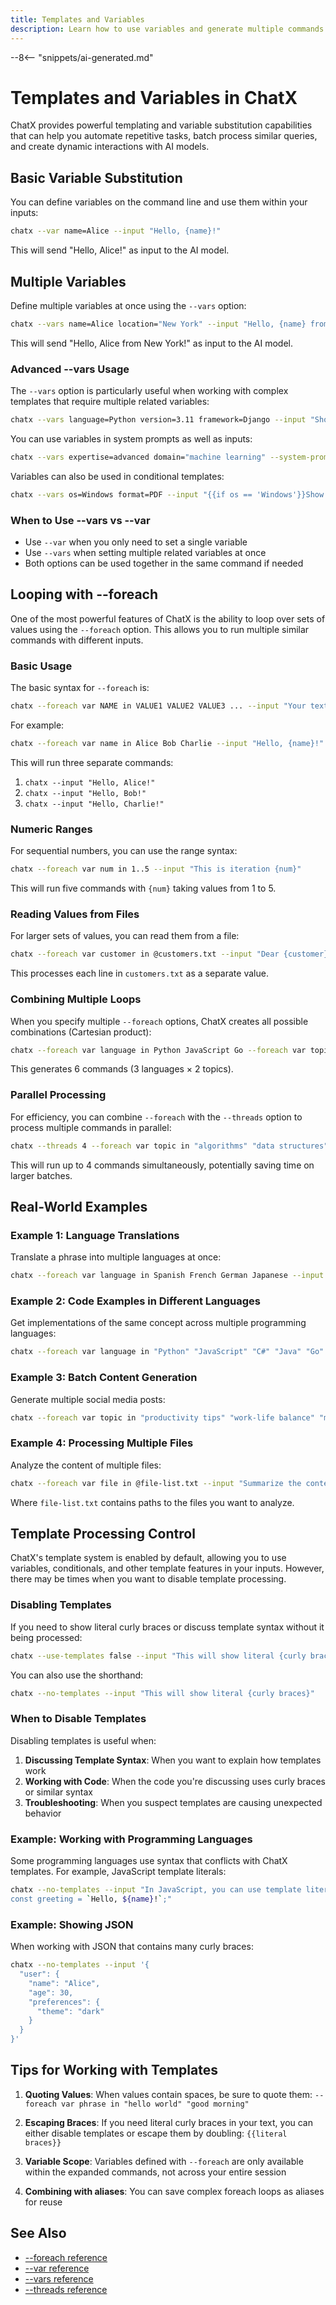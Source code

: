 ```yaml
---
title: Templates and Variables
description: Learn how to use variables and generate multiple commands with ChatX
---
```


--8<-- "snippets/ai-generated.md"

# Templates and Variables in ChatX

ChatX provides powerful templating and variable substitution capabilities that can help you automate repetitive tasks, batch process similar queries, and create dynamic interactions with AI models.

## Basic Variable Substitution

You can define variables on the command line and use them within your inputs:

```bash
chatx --var name=Alice --input "Hello, {name}!"
```

This will send "Hello, Alice!" as input to the AI model.

## Multiple Variables

Define multiple variables at once using the `--vars` option:

```bash
chatx --vars name=Alice location="New York" --input "Hello, {name} from {location}!"
```

This will send "Hello, Alice from New York!" as input to the AI model.

### Advanced --vars Usage

The `--vars` option is particularly useful when working with complex templates that require multiple related variables:

```bash
chatx --vars language=Python version=3.11 framework=Django --input "Show me how to create a basic {framework} project with {language} {version}"
```

You can use variables in system prompts as well as inputs:

```bash
chatx --vars expertise=advanced domain="machine learning" --system-prompt "You are an {expertise} {domain} expert." --input "Explain neural networks"
```

Variables can also be used in conditional templates:

```bash
chatx --vars os=Windows format=PDF --input "{{if os == 'Windows'}}Show me how to view {format} files on Windows.{{else}}Show me how to view {format} files on {os}.{{endif}}"
```

### When to Use --vars vs --var

- Use `--var` when you only need to set a single variable
- Use `--vars` when setting multiple related variables at once
- Both options can be used together in the same command if needed

## Looping with --foreach

One of the most powerful features of ChatX is the ability to loop over sets of values using the `--foreach` option. This allows you to run multiple similar commands with different inputs.

### Basic Usage

The basic syntax for `--foreach` is:

```bash
chatx --foreach var NAME in VALUE1 VALUE2 VALUE3 ... --input "Your text with {NAME}"
```

For example:

```bash
chatx --foreach var name in Alice Bob Charlie --input "Hello, {name}!"
```

This will run three separate commands:
1. `chatx --input "Hello, Alice!"`
2. `chatx --input "Hello, Bob!"`
3. `chatx --input "Hello, Charlie!"`

### Numeric Ranges

For sequential numbers, you can use the range syntax:

```bash
chatx --foreach var num in 1..5 --input "This is iteration {num}"
```

This will run five commands with `{num}` taking values from 1 to 5.

### Reading Values from Files

For larger sets of values, you can read them from a file:

```bash
chatx --foreach var customer in @customers.txt --input "Dear {customer}, we're writing to inform you..."
```

This processes each line in `customers.txt` as a separate value.

### Combining Multiple Loops

When you specify multiple `--foreach` options, ChatX creates all possible combinations (Cartesian product):

```bash
chatx --foreach var language in Python JavaScript Go --foreach var topic in "functions" "loops" --input "Show me how to use {topic} in {language}"
```

This generates 6 commands (3 languages × 2 topics).

### Parallel Processing

For efficiency, you can combine `--foreach` with the `--threads` option to process multiple commands in parallel:

```bash
chatx --threads 4 --foreach var topic in "algorithms" "data structures" "design patterns" "sorting" --question "Explain {topic} concisely"
```

This will run up to 4 commands simultaneously, potentially saving time on larger batches.

## Real-World Examples

### Example 1: Language Translations

Translate a phrase into multiple languages at once:

```bash
chatx --foreach var language in Spanish French German Japanese --input "Translate 'Welcome to our website' into {language}"
```

### Example 2: Code Examples in Different Languages

Get implementations of the same concept across multiple programming languages:

```bash
chatx --foreach var language in "Python" "JavaScript" "C#" "Java" "Go" --input "Write a function to check if a string is a palindrome in {language}. Include comments."
```

### Example 3: Batch Content Generation

Generate multiple social media posts:

```bash
chatx --foreach var topic in "productivity tips" "work-life balance" "mindfulness" "time management" --input "Write a short LinkedIn post about {topic}"
```

### Example 4: Processing Multiple Files

Analyze the content of multiple files:

```bash
chatx --foreach var file in @file-list.txt --input "Summarize the content of {file} in 3 bullet points"
```

Where `file-list.txt` contains paths to the files you want to analyze.

## Template Processing Control

ChatX's template system is enabled by default, allowing you to use variables, conditionals, and other template features in your inputs. However, there may be times when you want to disable template processing.

### Disabling Templates

If you need to show literal curly braces or discuss template syntax without it being processed:

```bash
chatx --use-templates false --input "This will show literal {curly braces} and template syntax like {{if condition}}"
```

You can also use the shorthand:

```bash
chatx --no-templates --input "This will show literal {curly braces}"
```

### When to Disable Templates

Disabling templates is useful when:

1. **Discussing Template Syntax**: When you want to explain how templates work
2. **Working with Code**: When the code you're discussing uses curly braces or similar syntax
3. **Troubleshooting**: When you suspect templates are causing unexpected behavior

### Example: Working with Programming Languages

Some programming languages use syntax that conflicts with ChatX templates. For example, JavaScript template literals:

```bash
chatx --no-templates --input "In JavaScript, you can use template literals like this:
const greeting = `Hello, ${name}!`;"
```

### Example: Showing JSON

When working with JSON that contains many curly braces:

```bash
chatx --no-templates --input '{
  "user": {
    "name": "Alice",
    "age": 30,
    "preferences": {
      "theme": "dark"
    }
  }
}'
```

## Tips for Working with Templates

1. **Quoting Values**: When values contain spaces, be sure to quote them: `--foreach var phrase in "hello world" "good morning"`

2. **Escaping Braces**: If you need literal curly braces in your text, you can either disable templates or escape them by doubling: `{{literal braces}}`

3. **Variable Scope**: Variables defined with `--foreach` are only available within the expanded commands, not across your entire session

4. **Combining with aliases**: You can save complex foreach loops as aliases for reuse

## See Also

- [--foreach reference](../reference/cli/options/foreach.md)
- [--var reference](../reference/cli/options/var.md)
- [--vars reference](../reference/cli/options/vars.md)
- [--threads reference](../reference/cli/options/threads.md)